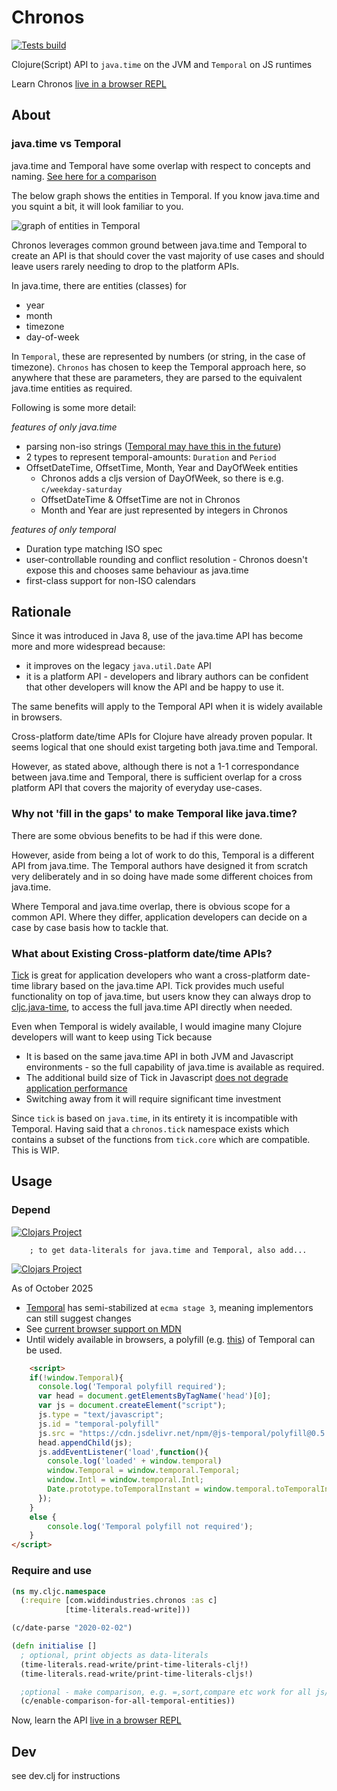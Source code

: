 # Chronos


[![Tests build](https://github.com/henryw374/chronos/actions/workflows/tests.yaml/badge.svg)](https://github.com/henryw374/chronos/actions/workflows/tests.yaml)
<!-- [![bb compatible](https://raw.githubusercontent.com/babashka/babashka/master/logo/badge.svg)](https://babashka.org)-->

Clojure(Script) API to `java.time` on the JVM and `Temporal` on JS runtimes

Learn Chronos [live in a browser REPL](https://widdindustries.com/chronos-docs/public/)

## About

### java.time vs Temporal

java.time and Temporal have some overlap with respect to concepts and naming. [See here for a comparison](https://widdindustries.com/blog/ecma-temporal-vs-java-time.html)

The below graph shows the entities in Temporal. If you know java.time and you squint a bit, it will look familiar to you.

![graph of entities in Temporal](https://tc39.es/proposal-temporal/docs/object-model.svg)

Chronos leverages common ground between java.time and Temporal to create an API is that should cover the vast majority of use cases and should leave users rarely needing to drop to the platform APIs. 

In java.time, there are entities (classes) for 

* year
* month
* timezone
* day-of-week

In `Temporal`, these are represented by numbers (or string, in the case of timezone). `Chronos` has chosen to keep the Temporal approach here, so anywhere that these are parameters, they are parsed to the equivalent java.time entities as required.

Following is some more detail:

*features of only java.time*

* parsing non-iso
  strings ([Temporal may have this in the future](https://github.com/js-temporal/proposal-temporal-v2/issues/2))
* 2 types to represent temporal-amounts: `Duration` and `Period`
* OffsetDateTime, OffsetTime, Month, Year and DayOfWeek entities
    * Chronos adds a cljs version of DayOfWeek, so there is e.g. `c/weekday-saturday`
    * OffsetDateTime & OffsetTime are not in Chronos
    * Month and Year are just represented by integers in Chronos

*features of only temporal*

* Duration type matching ISO spec
* user-controllable rounding and conflict resolution - Chronos doesn't expose this and chooses same behaviour as java.time
* first-class support for non-ISO calendars

## Rationale

Since it was introduced in Java 8, use of the java.time API has become more and more widespread because:

* it improves on the legacy `java.util.Date` API
* it is a platform API - developers and library authors can be confident that other developers will know the API and be
  happy to use it.

The same benefits will apply to the Temporal API when it is widely available in browsers.

Cross-platform date/time APIs for Clojure have already proven popular. It seems logical that one should exist targeting
both java.time and Temporal.

However, as stated above, although there is not a 1-1 correspondance between java.time and Temporal, there is sufficient
overlap for a cross platform API that covers the majority of everyday use-cases.

### Why not 'fill in the gaps' to make Temporal like java.time?

There are some obvious benefits to be had if this were done.

However, aside from being a lot of work to do this, Temporal is a different API from java.time. The Temporal authors
have designed it from scratch very deliberately and in so doing have made some different choices from java.time.

Where Temporal and java.time overlap, there is obvious scope for a common API. Where they differ, application developers
can decide on a case by case basis how to tackle that.

### What about Existing Cross-platform date/time APIs?

[Tick](https://github.com/juxt/tick) is great for application developers who want a
cross-platform date-time library based on the java.time API. Tick provides much useful functionality
on top of java.time, but users know they can always drop
to [cljc.java-time](https://github.com/henryw374/cljc.java-time),
to access the full java.time API directly when needed.

Even when Temporal is widely available, I would imagine many Clojure developers will want to keep using Tick because

* It is based on the same java.time API in both JVM and Javascript environments - so the full capability of java.time is
  available as required.
* The additional build size of Tick in
  Javascript [does not degrade application performance](https://widdindustries.com/blog/clojurescript-datetime-lib-comparison.html)
* Switching away from it will require significant time investment

Since `tick` is based on `java.time`, in its entirety it is incompatible with Temporal. Having said that a `chronos.tick`
namespace exists which contains a subset of the functions from `tick.core` which are compatible. This is WIP.

## Usage

### Depend

[![Clojars Project](https://img.shields.io/clojars/v/com.widdindustries/chronos.svg)](https://clojars.org/com.widdindustries/chronos)

        ; to get data-literals for java.time and Temporal, also add...


[![Clojars Project](https://img.shields.io/clojars/v/com.widdindustries/time-literals-temporal.svg)](https://clojars.org/com.widdindustries/time-literals-temporal)

As of October 2025

* [Temporal](https://github.com/tc39/proposal-temporal) has semi-stabilized at
  `ecma stage 3`, meaning implementors
  can still suggest changes 
* See [current browser support on MDN](https://developer.mozilla.org/en-US/docs/Web/JavaScript/Reference/Global_Objects/Temporal)
* Until widely available in browsers, a polyfill (e.g. [this](https://github.com/fullcalendar/temporal-polyfill)) of Temporal can be used.

```html
    <script>
    if(!window.Temporal){
      console.log('Temporal polyfill required');
      var head = document.getElementsByTagName('head')[0];
      var js = document.createElement("script");
      js.type = "text/javascript";
      js.id = "temporal-polyfill"
      js.src = "https://cdn.jsdelivr.net/npm/@js-temporal/polyfill@0.5.0/dist/index.umd.js"
      head.appendChild(js);
      js.addEventListener('load',function(){
        console.log('loaded' + window.temporal)
        window.Temporal = window.temporal.Temporal;
        window.Intl = window.temporal.Intl;
        Date.prototype.toTemporalInstant = window.temporal.toTemporalInstant;      
      });
    }
    else {      
        console.log('Temporal polyfill not required');
    }
</script>
```


### Require and use

```clojure
(ns my.cljc.namespace
  (:require [com.widdindustries.chronos :as c]
            [time-literals.read-write]))

(c/date-parse "2020-02-02")

(defn initialise []
  ; optional, print objects as data-literals
  (time-literals.read-write/print-time-literals-clj!)
  (time-literals.read-write/print-time-literals-cljs!)

  ;optional - make comparison, e.g. =,sort,compare etc work for all js/Temporal entities
  (c/enable-comparison-for-all-temporal-entities))


```

Now, learn the API [live in a browser REPL](https://widdindustries.com/chronos-docs/public/)

## Dev

see dev.clj for instructions  

